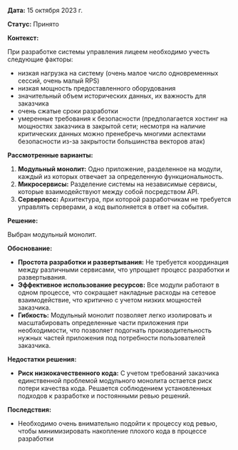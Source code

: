 **Дата:** 15 октября 2023 г.

**Статус:** Принято

**Контекст:**

При разработке системы управления лицеем необходимо учесть следующие факторы:
- низкая нагрузка на систему (очень малое число одновременных сессий, очень малый RPS)
- низкая мощность предоставленного оборудования
- значительный объем исторических данных, их важность для заказчика
- очень сжатые сроки разработки
- умеренные требования к безопасности (предполагается хостинг на мощностях заказчика в закрытой сети; несмотря на наличие критических данных можно пренебречь многими аспектами безопасности из-за закрытости большинства векторов атак)

**Рассмотренные варианты:**

1. **Модульный монолит:** Одно приложение, разделенное на модули, каждый из которых отвечает за определенную функциональность.
2. **Микросервисы:** Разделение системы на независимые сервисы, которые взаимодействуют между собой посредством API.
3. **Серверлесс:** Архитектура, при которой разработчикам не требуется управлять серверами, а код выполняется в ответ на события.

**Решение:**

Выбран модульный монолит.

**Обоснование:**

- **Простота разработки и развертывания:** Не требуется координация между различными сервисами, что упрощает процесс разработки и развертывания.
- **Эффективное использование ресурсов:** Все модули работают в одном процессе, что сокращает накладные расходы на сетевое взаимодействие, что критично с учетом низких мощностей заказчика.
- **Гибкость:** Модульный монолит позволяет легко изолировать и масштабировать определенные части приложения при необходимости, что позволяет подогнать производительность нужных частей приложения под потребности пользователей заказчика.

**Недостатки решения:**

- **Риск низкокачественного кода:** С учетом требований заказчика единственной проблемой модульного монолита остается риск потери качества кода. Решается соблюдением установленных подходов к разработке и постоянными ревью решений.

**Последствия:**

- Необходимо очень внимательно подойти к процессу код ревью, чтобы минимизировать накопление плохого кода в процессе разработки